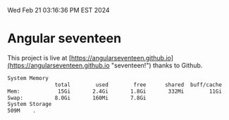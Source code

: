 Wed Feb 21 03:16:36 PM EST 2024

# Angular seventeen


This project is live at [https://angularseventeen.github.io](https://angularseventeen.github.io "seventeen!") thanks to Github.

```bash
System Memory
               total        used        free      shared  buff/cache   available
Mem:            15Gi       2.4Gi       1.8Gi       332Mi        11Gi        12Gi
Swap:          8.0Gi       160Mi       7.8Gi
System Storage
509M	.
```
```bash
